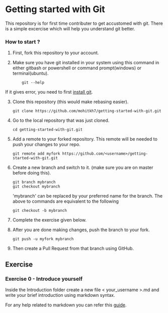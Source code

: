 # Getting started with Git

This repository is for first time contributer to get accustomed with git. There is a simple excercise which will help you understand git better.

### How to start ?

1. First, fork this repository to your account.

2. Make sure you have git installed in your system using this command in either gitbash or powershell or command prompt(windows) or terminal(ubuntu).
    ```
        git --help
    ```
If it gives error, you need to first [install git](https://git-scm.com/downloads).

3. Clone this repository (this would make rebasing easier).
    ```
    git clone https://github.com/mohitkh7/getting-started-with-git.git
    ```

4. Go to the local repository that was just cloned.
    ```
    cd getting-started-with-git.git
    ```

5. Add a remote to your forked repository. This remote will be needed to push your changes to your repo.
    ```
    git remote add myfork https://github.com/<username>/getting-started-with-git.git
    ```

6. Create a new branch and switch to it. (make sure you are on master before doing this).
    ```
    git branch mybranch
    git checkout mybranch
    ```
    'mybranch' can be replaced by your preferred name for the branch.
    The above to commands are equivalent to the following
    ```
    git checkout -b mybranch
    ```

7. Complete the exercise given below.

8. After you are done making changes, push the branch to your fork.
    ```
    git push -u myfork mybranch
    ```

9. Then create a Pull Request from that branch using GitHub.

## Exercise


### Exercise 0 - Introduce yourself
Inside the Introduction folder create a new file < your_username >.md and write your brief introduction using markdown syntax.

For any help related to markdown you can refer this [guide](https://guides.github.com/features/mastering-markdown/).
